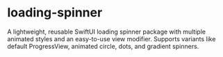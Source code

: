 # loading-spinner
A lightweight, reusable SwiftUI loading spinner package with multiple animated styles and an easy-to-use view modifier. Supports variants like default ProgressView, animated circle, dots, and gradient spinners.
